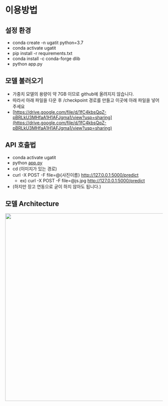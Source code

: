 # 이용방법

## 설정 환경

- conda create -n ugatit python=3.7
- conda activate ugatit
- pip install -r requirements.txt
- conda install -c conda-forge dlib
- python app.py

## 모델 불러오기

- 가중치 모델의 용량이 약 7GB 이므로 github에 올려지지 않습니다.
- 따라서 아래 파일을 다운 후 /checkpoint 경로를 만들고 이곳에 아래 파일을 넣어주세요
- [https://drive.google.com/file/d/1fC4kbsQqZ-pBRLkU3MHfaA1H1AFJgma1/view?usp=sharing](https://drive.google.com/file/d/1fC4kbsQqZ-pBRLkU3MHfaA1H1AFJgma1/view?usp=sharing)

## API 호출법

- conda activate ugatit
- python [app.py](http://app.py)
- cd (이미지가 있는 경로)
- curl -X POST -F file=@{사진이름} http://127.0.0.1:5000/predict
    - ex) curl -X POST -F file=@js.jpg http://127.0.0.1:5000/predict
- (하지만 장고 연동으로 굳이 하지 않아도 됩니다.)

## 모델 Architecture

<img src = 'https://img1.daumcdn.net/thumb/R1280x0/?scode=mtistory2&fname=https%3A%2F%2Fblog.kakaocdn.net%2Fdn%2FvXlZl%2FbtqYbIBtsmR%2FOtEJweMsF5kfVltONPDBJ0%2Fimg.png' width=600 height=600 >
